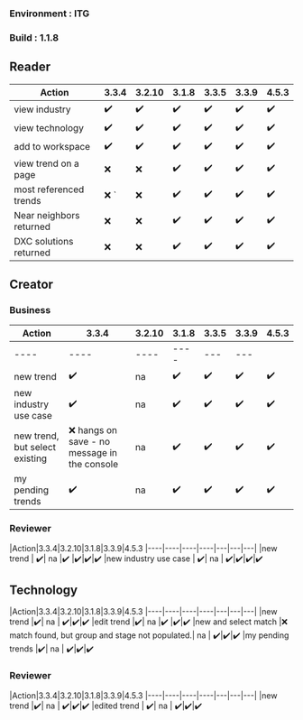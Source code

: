 ### Environment : ITG
### Build : 1.1.8

## Reader
|Action|3.3.4|3.2.10|3.1.8|3.3.5|3.3.9|4.5.3
|----|----|----|----|---|---|---|
|view industry |✔️|✔️ | ✔️|✔️|✔️|✔️
|view technology |✔️| ✔️|✔️|✔️|✔️|✔️
|add to workspace |✔️| ✔️|✔️| ✔️|✔️|✔️
|view trend on a page |:x:| :x: | ✔️|✔️|✔️|✔️
|most referenced trends |:x: `| :x:| ✔️|✔️|✔️|✔️
|Near neighbors returned |:x:| :x:| ✔️|✔️|✔️|✔️
|DXC solutions returned |:x: | :x: | ✔️|✔️|✔️|✔️



## Creator

### Business
|Action|3.3.4|3.2.10|3.1.8|3.3.5|3.3.9|4.5.3
|----|----|----|----|---|---|---|
|----|----|----|----|---|---|
|new trend |✔️| na | ✔️|✔️|✔️|✔️
|new industry use case |✔️| na | ✔️|✔️|✔️|✔️
|new trend, but select existing |:x: hangs on save - no message in the console | na |✔️ |✔️|✔️|✔️
|my pending trends | ✔️| na |✔️|✔️|✔️|✔️


### Reviewer

|Action|3.3.4|3.2.10|3.1.8|3.3.9|4.5.3
|----|----|----|----|---|---|---|
|new trend | ✔️| na |✔️ |✔️|✔️|✔️
|new industry use case | ✔️| na | ✔️|✔️|✔️|✔️

## Technology


|Action|3.3.4|3.2.10|3.1.8|3.3.9|4.5.3
|----|----|----|----|---|---|---|
|new trend |✔️| na | ✔️|✔️|✔️
|edit trend |✔️| na |✔️ |✔️|✔️
|new and select match |:x: match found, but group and stage not populated.| na | ✔️|✔️|✔️
|my pending trends  |✔️| na | ✔️|✔️|✔️


### Reviewer

|Action|3.3.4|3.2.10|3.1.8|3.3.9|4.5.3
|----|----|----|----|---|---|---|
|new trend |✔️| na | ✔️|✔️|✔️
|edited trend | ✔️| na | ✔️|✔️|✔️